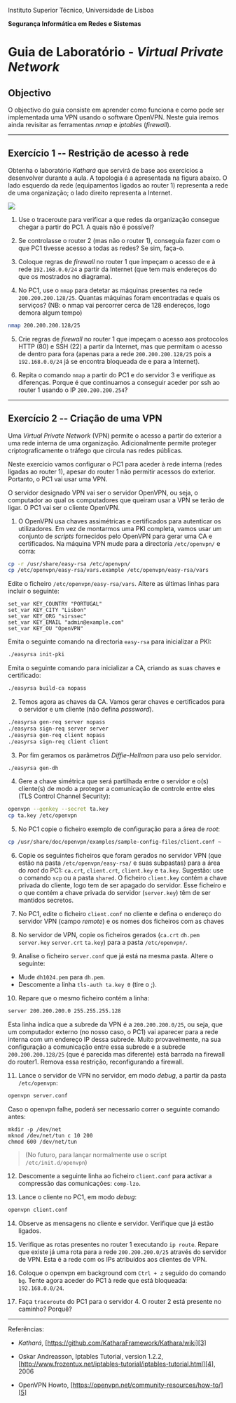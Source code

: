 Instituto Superior Técnico, Universidade de Lisboa

**Segurança Informática em Redes e Sistemas**

# Guia de Laboratório - *Virtual Private Network*

## Objectivo

O objectivo do guia consiste em aprender como funciona e como pode ser implementada uma VPN usando o software OpenVPN.
Neste guia iremos ainda revisitar as ferramentas *nmap* e *iptables* (*firewall*).

---

## Exercício 1 -- Restrição de acesso à rede

Obtenha o laboratório *Kathará* que servirá de base aos exercícios a desenvolver durante a aula.
A topologia é a apresentada na figura abaixo.
O lado esquerdo da rede (equipamentos ligados ao router 1) representa a rede de uma organização; o lado direito representa a Internet.

![][2]

1. Use o traceroute para verificar a que redes da organização consegue chegar a partir do PC1.
A quais não é possível?

2. Se controlasse o router 2 (mas não o router 1), conseguia fazer com o que PC1 tivesse acesso a todas as redes?
Se sim, faça-o.

3. Coloque regras de *firewall* no router 1 que impeçam o acesso de e à rede `192.168.0.0/24` a partir da Internet (que tem mais endereços do que os mostrados no diagrama).

4. No PC1, use o `nmap` para detetar as máquinas presentes na rede `200.200.200.128/25`.
Quantas máquinas foram encontradas e quais os serviços? (NB: o nmap vai percorrer cerca de 128 endereços, logo demora algum tempo)

```bash
nmap 200.200.200.128/25
```

5. Crie regras de *firewall* no router 1 que impeçam o acesso aos protocolos HTTP (80) e SSH (22) a partir da Internet, mas que permitam o acesso de dentro para fora (apenas para a rede `200.200.200.128/25` pois a `192.168.0.0/24` já se encontra bloqueada de e para a Internet).

6. Repita o comando `nmap` a partir do PC1 e do servidor 3 e verifique as diferenças.
Porque é que continuamos a conseguir aceder por ssh ao router 1 usando o IP `200.200.200.254`?

---

## Exercício 2 -- Criação de uma VPN

Uma *Virtual Private Network* (VPN) permite o acesso a partir do exterior a uma rede interna de uma organização.
Adicionalmente permite proteger criptograficamente o tráfego que circula nas redes públicas.

Neste exercício vamos configurar o PC1 para aceder à rede interna (redes ligadas ao router 1), apesar do router 1 não permitir acessos do exterior. Portanto, o PC1 vai usar uma VPN.

O servidor designado VPN vai ser o servidor OpenVPN, ou seja, o computador ao qual os computadores que queiram usar a VPN se terão de ligar. O PC1 vai ser o cliente OpenVPN.

1. O OpenVPN usa chaves assimétricas e certificados para autenticar os utilizadores.
Em vez de montarmos uma PKI completa, vamos usar um conjunto de *scripts* fornecidos pelo OpenVPN para gerar uma CA e certificados.
Na máquina VPN mude para a directoria `/etc/openvpn/` e corra:

```bash
cp -r /usr/share/easy-rsa /etc/openvpn/
cp /etc/openvpn/easy-rsa/vars.example /etc/openvpn/easy-rsa/vars
```

Edite o ficheiro `/etc/openvpn/easy-rsa/vars`.
Altere as últimas linhas para incluir o seguinte:

```
set_var KEY_COUNTRY "PORTUGAL"
set_var KEY_CITY "Lisbon"
set_var KEY_ORG "sirssec"
set_var KEY_EMAIL "admin@example.com"
set_var KEY_OU "OpenVPN"
```

Emita o seguinte comando na directoria `easy-rsa` para inicializar a PKI: 

```bash
./easyrsa init-pki
```

Emita o seguinte comando para inicializar a CA, criando as suas chaves e certificado:

```bash
./easyrsa build-ca nopass
```

2. Temos agora as chaves da CA.
Vamos gerar chaves e certificados para o servidor e um cliente (não defina *password*).

```bash
./easyrsa gen-req server nopass
./easyrsa sign-req server server
./easyrsa gen-req client nopass
./easyrsa sign-req client client
```

3. Por fim geramos os parâmetros *Diffie-Hellman* para uso pelo servidor.

```bash
./easyrsa gen-dh
```

4. Gere a chave simétrica que será partilhada entre o servidor e o(s) cliente(s) de modo a proteger a comunicação de controle entre eles (TLS Control Channel Security):
```bash
openvpn --genkey --secret ta.key
cp ta.key /etc/openvpn
```

5. No PC1 copie o ficheiro exemplo de configuração para a área de *root*:

```bash
cp /usr/share/doc/openvpn/examples/sample-config-files/client.conf ~
```

6. Copie os seguintes ficheiros que foram gerados no servidor VPN (que estão na pasta `/etc/openvpn/easy-rsa/` e suas subpastas) para a área do *root* do PC1: `ca.crt`, `client.crt`, `client.key` e `ta.key`.
Sugestão: use o comando `scp` ou a pasta `shared`.
O ficheiro `client.key` contém a chave privada do cliente, logo tem de ser apagado do servidor. Esse ficheiro e o que contém a chave privada do servidor (`server.key`) têm de ser mantidos secretos.


7. No PC1, edite o ficheiro `client.conf` no cliente e defina o endereço do servidor VPN (campo *remote*) e os nomes dos ficheiros com as chaves

8. No servidor de VPN, copie os ficheiros gerados (`ca.crt` `dh.pem` `server.key` `server.crt` `ta.key`) para a pasta `/etc/openvpn/`.

9. Analise o ficheiro `server.conf` que já está na mesma pasta. Altere o seguinte:
* Mude `dh1024.pem` para `dh.pem`.
* Descomente a linha `tls-auth ta.key 0` (tire o ;).

10. Repare que o mesmo ficheiro contém a linha:

```bash
server 200.200.200.0 255.255.255.128
```

Esta linha indica que a subrede da VPN é a `200.200.200.0/25`, ou seja, que um computador externo (no nosso caso, o PC1) vai aparecer para a rede interna com um endereço IP dessa subrede.
Muito provavelmente, na sua configuração a comunicação entre essa subrede e a subrede `200.200.200.128/25` (que é parecida mas diferente) está barrada na firewall do router1. Remova essa restrição, reconfigurando a firewall.

11. Lance o servidor de VPN no servidor, em modo *debug*, a partir da pasta `/etc/openvpn`:

```bash
openvpn server.conf
```

Caso o openvpn falhe, poderá ser necessario correr o seguinte comando antes:
```
mkdir -p /dev/net
mknod /dev/net/tun c 10 200
chmod 600 /dev/net/tun
```

> (No futuro, para lançar normalmente use o script `/etc/init.d/openvpn`)

12. Descomente a seguinte linha ao ficheiro `client.conf` para activar a compressão das comunicações: `comp-lzo`.

13. Lance o cliente no PC1, em modo *debug*:

```bash
openvpn client.conf
```

14. Observe as mensagens no cliente e servidor.
Verifique que já estão ligados.

15. Verifique as rotas presentes no router 1 executando `ip route`.
Repare que existe já uma rota para a rede `200.200.200.0/25` através do servidor de VPN.
Esta é a rede com os IPs atribuídos aos clientes de VPN.

16. Coloque o openvpn em background com `Ctrl + z` seguido do comando `bg`.
Tente agora aceder do PC1 à rede que está bloqueada: `192.168.0.0/24`.

17. Faça `traceroute` do PC1 para o servidor 4.
O router 2 está presente no caminho?
Porquê?

---

Referências:

-   *Kathará*, [https://github.com/KatharaFramework/Kathara/wiki][3]

-   Oskar Andreasson, Iptables Tutorial, version 1.2.2,
    [http://www.frozentux.net/iptables-tutorial/iptables-tutorial.html][4],
    2006

-   OpenVPN Howto,
    [https://openvpn.net/community-resources/how-to/][5]


  [2]: media/image2.png 
  [3]: https://github.com/KatharaFramework/Kathara/wiki
  [4]: http://www.frozentux.net/iptables-tutorial/iptables-tutorial.html
  [5]: [https://openvpn.net/community-resources/how-to/]
